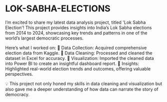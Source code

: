 # LOK-SABHA-ELECTIONS
I’m excited to share my latest data analysis project, titled 'Lok Sabha Election'! This project provides insights into India’s Lok Sabha elections from 2014 to 2024, showcasing key trends and patterns in one of the world’s largest democratic processes.

Here’s what I worked on:
🔹 Data Collection: Acquired comprehensive election data from Kaggle.
🔹 Data Cleaning: Processed and cleaned the dataset in Excel for accuracy.
🔹 Visualization: Imported the cleaned data into Power BI to create an insightful dashboard report.
🔹 Insights: Highlighted real-world election trends and outcomes, offering valuable perspectives.

💡 This project not only honed my skills in data cleaning and visualization but also gave me a deeper understanding of how data can narrate the story of democracy.
